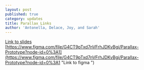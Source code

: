 ```yaml
---
layout: post
published: true
category: updates
title: Parallax Links
author: 'Antonella, Delace, Joy, and Sarah'
---
```

[Link to slides](https://docs.google.com/presentation/d/1wAzSHdmUjXuAvRJrGITUOwqpLFNnZac_DDWYwmcNk4A/edit?usp=sharing)
[https://www.figma.com/file/G4CT9pTxd7nVFrhJDKvBgi/Parallax-Prototype?node-id=0%3A1](https://www.figma.com/file/G4CT9pTxd7nVFrhJDKvBgi/Parallax-Prototype?node-id=0%3A1 "Link to figma ")